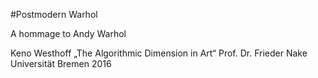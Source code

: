 #Postmodern Warhol

A hommage to Andy Warhol
 
Keno Westhoff
„The Algorithmic Dimension in Art“
Prof. Dr. Frieder Nake
Universität Bremen
2016
